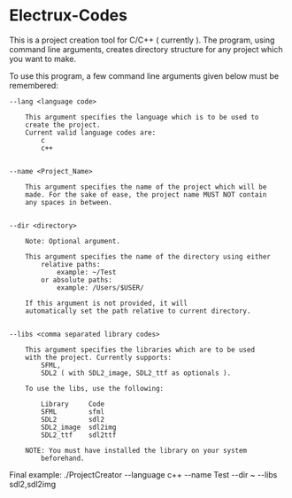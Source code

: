 # Electrux-Codes

This is a project creation tool for C/C++ ( currently ).
The program, using command line arguments, creates directory structure
for any project which you want to make.

To use this program, a few command line arguments given below must be
remembered:

	--lang <language code>

		This argument specifies the language which is to be used to
		create the project.
		Current valid language codes are:
			c
			c++


	--name <Project_Name>

		This argument specifies the name of the project which will be
		made. For the sake of ease, the project name MUST NOT contain
		any spaces in between.


	--dir <directory>

		Note: Optional argument.

		This argument specifies the name of the directory using either
			relative paths:
				example: ~/Test
			or absolute paths:
				example: /Users/$USER/

		If this argument is not provided, it will
		automatically set the path relative to current directory.


	--libs <comma separated library codes>

		This argument specifies the libraries which are to be used
		with the project. Currently supports:
			SFML,
			SDL2 ( with SDL2_image, SDL2_ttf as optionals ).

		To use the libs, use the following:

			Library		Code
			SFML		sfml
			SDL2		sdl2
			SDL2_image	sdl2img
			SDL2_ttf	sdl2ttf

		NOTE: You must have installed the library on your system
			beforehand.



Final example:
	./ProjectCreator --language c++ --name Test --dir ~ --libs sdl2,sdl2img
